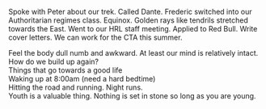 Spoke with Peter about our trek. Called Dante. Frederic switched into our Authoritarian regimes class. Equinox. Golden rays like tendrils stretched towards the East. Went to our HRL staff meeting. Applied to Red Bull. Write cover letters. We can work for the CTA this summer. 

Feel the body dull numb and awkward. At least our mind is relatively intact.   
How do we build up again?  
Things that go towards a good life  
Waking up at 8:00am (need a hard bedtime)  
Hitting the road and running. Night runs.   
Youth is a valuable thing. Nothing is set in stone so long as you are young.